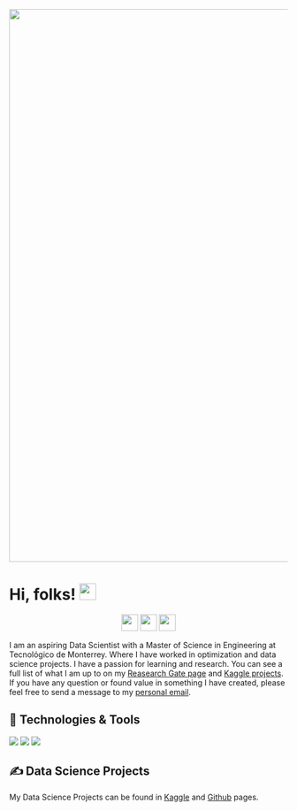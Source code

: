 


<img src="https://user-images.githubusercontent.com/90649106/184785221-3eed7843-5ed0-41bd-b831-6c1f847d2a42.png" width="1000" >

     
# Hi, folks! <img src="https://raw.githubusercontent.com/MartinHeinz/MartinHeinz/master/wave.gif" width="30px">

<p align='center'>
<a href="https://www.kaggle.com/valeriapineda"><img height="30" src="https://user-images.githubusercontent.com/90649106/184424621-e3f36a30-63e2-4375-9684-0fbda3ab2f26.png"></a>
<a href="https://www.linkedin.com/in/valeria-pineda-romero/"><img height="30" src="https://github.com/WaylonWalker/WaylonWalker/blob/main/icon/linkedin.png?raw=true"></a>
<a href="https://www.researchgate.net/profile/Valeria-Pineda-Romero"><img height="30" src="https://user-images.githubusercontent.com/90649106/184427308-1b7a0e6b-f3b5-4c91-a4e3-56bc289eb802.png"></a>
</p>


I am an aspiring Data Scientist with a Master of Science in Engineering at Tecnológico de Monterrey. Where I have worked in optimization and data science projects. I have a passion for learning and research.  You can see a full list of what I am up to on my [Reasearch Gate page](https://www.researchgate.net/profile/Valeria-Pineda-Romero) and [Kaggle projects](https://www.kaggle.com/valeriapineda).  If you have any question or found value in something I have created, please feel free to send a message to my [personal email](mailto:vv.pinedaromero@gmail.com).

## 🔧 Technologies & Tools
![](https://img.shields.io/badge/Code-Python-informational?style=flat&logo=python&logoColor=white&color=DD3D7B)
![](https://img.shields.io/badge/Code-R-informational?style=flat&logo=r&logoColor=white&color=DD3D7B)
![](https://img.shields.io/badge/Code-SQL-informational?style=flat&logo=microsoftsqlserver&logoColor=white&color=DD3D7B)

## &#x270d; Data Science Projects
My Data Science Projects can be found in [Kaggle](https://www.kaggle.com/valeriapineda) and [Github](https://github.com/ValeriaPineda23?tab=repositories) pages.
